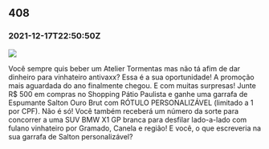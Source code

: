   

408
---

### 2021-12-17T22:50:50Z

![](https://bebiodicionario-com.s3.amazonaws.com/media/posts/202112/268323404_1230307157490532_2656628987093511074_n_17850147881687766.jpg)

Você sempre quis beber um Atelier Tormentas mas não tá afim de dar dinheiro para vinhateiro antivaxx? Essa é a sua oportunidade! A promoção mais aguardada do ano finalmente chegou. E com muitas surpresas! Junte R$ 500 em compras no Shopping Pátio Paulista e ganhe uma garrafa de Espumante Salton Ouro Brut com RÓTULO PERSONALIZÁVEL (limitado a 1 por CPF). Não é só! Você também receberá um número da sorte para concorrer a uma SUV BMW X1 GP branca para desfilar lado-a-lado com fulano vinhateiro por Gramado, Canela e região! E você, o que escreveria na sua garrafa de Salton personalizável?


